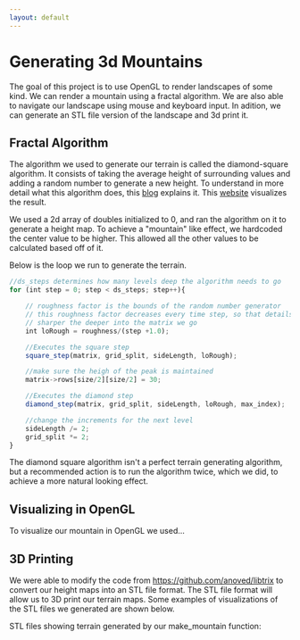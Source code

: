 ```yaml
---
layout: default
---
```


# Generating 3d Mountains

The goal of this project is to use OpenGL to render landscapes of some kind. We can render a mountain using a fractal algorithm. We are also able to navigate our landscape using mouse and keyboard input. In adition, we can generate an STL file version of the landscape and 3d print it.

## Fractal Algorithm

The algorithm we used to generate our terrain is called the diamond-square algorithm. It consists of taking the average height of surrounding values and adding a random number to generate a new height. To understand in more detail what this algorithm does, this [blog](http://jmecom.github.io/blog/2015/diamond-square/) explains it. This [website](http://www.paulboxley.com/blog/2011/03/terrain-generation-mark-one) visualizes the result.


We used a 2d array of doubles initialized to 0, and ran the algorithm on it to generate a height map. To achieve a "mountain" like effect, we hardcoded the center value to be higher. This allowed all the other values to be calculated based off of it.

Below is the loop we run to generate the terrain.
```js
//ds_steps determines how many levels deep the algorithm needs to go
for (int step = 0; step < ds_steps; step++){

	// roughness factor is the bounds of the random number generator
	// this roughness factor decreases every time step, so that details become
	// sharper the deeper into the matrix we go
	int loRough = roughness/(step +1.0);

	//Executes the square step
	square_step(matrix, grid_split, sideLength, loRough);

	//make sure the heigh of the peak is maintained
	matrix->rows[size/2][size/2] = 30;

	//Executes the diamond step
	diamond_step(matrix, grid_split, sideLength, loRough, max_index);

	//change the increments for the next level
	sideLength /= 2;
	grid_split *= 2;
}
```

The diamond square algorithm isn't a perfect terrain generating algorithm, but a recommended action is to run the algorithm twice, which we did, to achieve a more natural looking effect.

## Visualizing in OpenGL

To visualize our mountain in OpenGL we used...

## 3D Printing

We were able to modify the code from https://github.com/anoved/libtrix to convert our height maps into an STL file format. The STL file format will allow us to 3D print our terrain maps. Some examples of visualizations of the STL files we generated are shown below.

STL files showing terrain generated by our make_mountain function:

![]()

![]()
